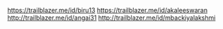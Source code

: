 https://trailblazer.me/id/biru13
https://trailblazer.me/id/akaleeswaran
http://trailblazer.me/id/angai31
http://trailblazer.me/id/mbackiyalakshmi
